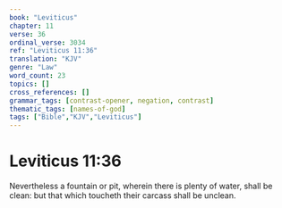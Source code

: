 ```yaml
---
book: "Leviticus"
chapter: 11
verse: 36
ordinal_verse: 3034
ref: "Leviticus 11:36"
translation: "KJV"
genre: "Law"
word_count: 23
topics: []
cross_references: []
grammar_tags: [contrast-opener, negation, contrast]
thematic_tags: [names-of-god]
tags: ["Bible","KJV","Leviticus"]
---
```


# Leviticus 11:36

Nevertheless a fountain or pit, wherein there is plenty of water, shall be clean: but that which toucheth their carcass shall be unclean.
